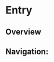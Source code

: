 [//]: # (Used just for navigation, should not have any information beside very basic one)
[//]: # (If you need to add information to an entry it needs to be moved outside to a different folder)
[//]: # (Change the title)
# Entry
[//]: # (Additional Information on the entry goes here)

[//]: # (What will you learn)
## Overview

[//]: # (External navigation)
[//]: # (Navigational links may have a short description after them separated by a `-`)
## Navigation:
